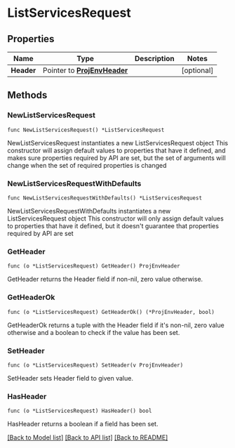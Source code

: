 # ListServicesRequest

## Properties

Name | Type | Description | Notes
------------ | ------------- | ------------- | -------------
**Header** | Pointer to [**ProjEnvHeader**](ProjEnvHeader.md) |  | [optional] 

## Methods

### NewListServicesRequest

`func NewListServicesRequest() *ListServicesRequest`

NewListServicesRequest instantiates a new ListServicesRequest object
This constructor will assign default values to properties that have it defined,
and makes sure properties required by API are set, but the set of arguments
will change when the set of required properties is changed

### NewListServicesRequestWithDefaults

`func NewListServicesRequestWithDefaults() *ListServicesRequest`

NewListServicesRequestWithDefaults instantiates a new ListServicesRequest object
This constructor will only assign default values to properties that have it defined,
but it doesn't guarantee that properties required by API are set

### GetHeader

`func (o *ListServicesRequest) GetHeader() ProjEnvHeader`

GetHeader returns the Header field if non-nil, zero value otherwise.

### GetHeaderOk

`func (o *ListServicesRequest) GetHeaderOk() (*ProjEnvHeader, bool)`

GetHeaderOk returns a tuple with the Header field if it's non-nil, zero value otherwise
and a boolean to check if the value has been set.

### SetHeader

`func (o *ListServicesRequest) SetHeader(v ProjEnvHeader)`

SetHeader sets Header field to given value.

### HasHeader

`func (o *ListServicesRequest) HasHeader() bool`

HasHeader returns a boolean if a field has been set.


[[Back to Model list]](../README.md#documentation-for-models) [[Back to API list]](../README.md#documentation-for-api-endpoints) [[Back to README]](../README.md)


